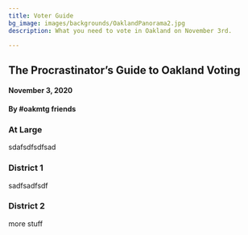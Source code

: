 ```yaml
---
title: Voter Guide
bg_image: images/backgrounds/OaklandPanorama2.jpg
description: What you need to vote in Oakland on November 3rd.

---
```

## The Procrastinator’s Guide to Oakland Voting

#### November 3, 2020

#### By #oakmtg friends

### At Large

sdafsdfsdfsad

### District 1

sadfsadfsdf

### District 2

more stuff